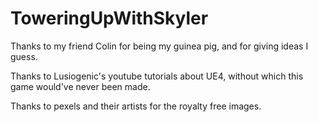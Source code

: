 # ToweringUpWithSkyler

Thanks to my friend Colin for being my guinea pig, and for giving ideas I guess.

Thanks to Lusiogenic's youtube tutorials about UE4, without which this game would've never been made.

Thanks to pexels and their artists for the royalty free images.
